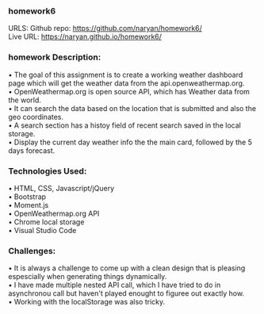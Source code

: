 ### homework6
URLS:
Github repo: https://github.com/naryan/homework6/ <br/>
Live URL: https://naryan.github.io/homework6/

### homework Description:

• The goal of this assignment is to create a working weather dashboard page 
  which will get the weather data from the api.openweathermap.org.  <br/>
• OpenWeathermap.org is open source API, which has Weather data from the world. <br/>
• It can search the data based on the location that is submitted and also the geo coordinates. <br/>
• A search section has a histoy field of recent search saved in the local storage. <br/>
• Display the current day weather info the the main card, followed by the 5 days forecast. <br/>

### Technologies Used:
• HTML, CSS, Javascript/jQuery<br/>
• Bootstrap <br/>
• Moment.js <br/>
• OpenWeathermap.org API <br/>
• Chrome local storage <br/>
• Visual Studio Code <br/>

### Challenges:
• It is always a challenge to come up with a clean design that is pleasing espescially when generating things dynamically. <br/>
• I have made multiple nested API call, which I have tried to do in asynchronou call but haven't played enought to figuree out exactly how. <br/>
• Working with the localStorage was also tricky. <br/>
